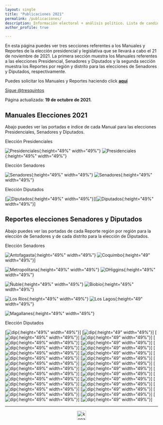 ```yaml
---
layout: single
title: "Publicaciones 2021"
permalink: /publicaciones/
description: Información electoral + análisis político. Lista de candidatos a senador y diputado.
author_profile: true

---
```


En esta página puedes ver tres secciones referentes a los Manuales y Reportes de la elección presidencial y legislativa que se llevará a cabo el 21 de noviembre de 2021. La primera sección muestra los Manuales referentes a las elecciones Presidencial, Senadores y Diputados y la segunda sección muestra los Reportes por región y distrito para las elecciones de Senadores y Diputados, respectivamente.

Puedes solicitar los Manuales y Reportes haciendo click [**aquí**](https://twitter.com/tresquintos)

<a href="https://twitter.com/tresquintos?ref_src=twsrc%5Etfw" class="twitter-follow-button" data-show-count="false">Sigue @tresquintos</a><script async src="https://platform.twitter.com/widgets.js" charset="utf-8"></script>

Página actualizada: **19 de octubre de 2021**.

## Manuales Elecciones 2021

Abajo puedes ver las portadas e índice de cada Manual para las elecciones Presidenciales, Senadores y Diputados.

Elección Presidenciales

![Presidenciales](/images/publicaciones/manualpresidencialportada.png){:height="49%" width="49%"} ![Presidenciales](/images/publicaciones/manualpresidencialindice.png){:height="49%" width="49%"}


Elección Senadores

![Senadores](/images/publicaciones/manualsenadoresportada.png){:height="49%" width="49%"} ![Senadores](/images/publicaciones/manualsenadoresindice.png){:height="49%" width="49%"}


Elección Diputados

[![Diputados](/images/publicaciones/manualdiputadosportada.png){:height="49%" width="49%"}][![Diputados](/images/publicaciones/manualdiputadosindice.png){:height="49%" width="49%"}]


## Reportes elecciones Senadores y Diputados

Abajo puedes ver las portadas de cada Reporte región por región para la elección de Senadores y de cada distrito para la elección de Diputados.

Elección Senadores

![Antofagasta](/images/publicaciones/antofagasta.png){:height="49%" width="49%"} ![Coquimbo](/images/publicaciones/coquimbo.png){:height="49" width="49%"}]

![Metropolitana](/images/publicaciones/metropolitana.png){:height="49%" width="49%"} ![OHiggins](/images/publicaciones/o´higgins.png){:height="49%" width="49%"}

![Ñuble](/images/publicaciones/ñuble.png){:height="49%" width="49%"} ![Biobio](/images/publicaciones/biobio.png){:height="49%" width="49%"}

![Los Ríos](/images/publicaciones/losrios.png){:height="49%" width="49%"} ![Los Lagos](/images/publicaciones/loslagos.png){:height="49" width="49%"}

![Magallanes](/images/publicaciones/magallanes.png){:height="49%" width="49%"}

Elección Diputados

[![dip](/images/publicaciones/distrito1.png){:height="49%" width="49%"}] [![dip](/images/publicaciones/distrito2.png){:height="49" width="49%"}]
[![dip](/images/publicaciones/distrito3.png){:height="49%" width="49%"}] [![dip](/images/publicaciones/distrito4.png){:height="49" width="49%"}]
[![dip](/images/publicaciones/distrito5.png){:height="49%" width="49%"}] [![dip](/images/publicaciones/distrito6.png){:height="49" width="49%"}]
[![dip](/images/publicaciones/distrito7.png){:height="49%" width="49%"}] [![dip](/images/publicaciones/distrito8.png){:height="49" width="49%"}]
[![dip](/images/publicaciones/distrito9.png){:height="49%" width="49%"}] [![dip](/images/publicaciones/distrito10.png){:height="49" width="49%"}]
[![dip](/images/publicaciones/distrito11.png){:height="49%" width="49%"}] [![dip](/images/publicaciones/distrito12.png){:height="49" width="49%"}]
[![dip](/images/publicaciones/distrito13.png){:height="49%" width="49%"}] [![dip](/images/publicaciones/distrito14.png){:height="49" width="49%"}]
[![dip](/images/publicaciones/distrito15.png){:height="49%" width="49%"}] [![dip](/images/publicaciones/distrito16.png){:height="49" width="49%"}]
[![dip](/images/publicaciones/distrito17.png){:height="49%" width="49%"}] [![dip](/images/publicaciones/distrito18.png){:height="49" width="49%"}]
[![dip](/images/publicaciones/distrito19.png){:height="49%" width="49%"}] [![dip](/images/publicaciones/distrito20.png){:height="49" width="49%"}]
[![dip](/images/publicaciones/distrito21.png){:height="49%" width="49%"}] [![dip](/images/publicaciones/distrito22.png){:height="49" width="49%"}]
[![dip](/images/publicaciones/distrito23.png){:height="49%" width="49%"}] [![dip](/images/publicaciones/distrito24.png){:height="49" width="49%"}]
[![dip](/images/publicaciones/distrito25.png){:height="49%" width="49%"}] [![dip](/images/publicaciones/distrito26.png){:height="49" width="49%"}]
[![dip](/images/publicaciones/distrito27.png){:height="49%" width="49%"}] [![dip](/images/publicaciones/distrito28.png){:height="49" width="49%"}]




---

<!-- NES -->
<style>
.aligncenter {
    text-align: center;
}
</style>
<p class="aligncenter">
    <img src="/images/nes.png" width="30" height="30" alt="konami" />
</p>


<!-- Popup -->
<script src="/sweetalerts2/dist/sweetalert2.all.min.js"></script>

<script type="text/javascript">

setTimeout(function(){Swal.fire({
  title: '¡Apoya a Tresquintos!',
  text: 'Ayúdanos a mantener el sitio activo e independiente',
  footer: '<a href="https://tresquintos.us15.list-manage.com/subscribe/post?u=3a6f5773bbbc78ea5a0003f67&id=8c164eff0f">Suscríbete al Newsletter Aquí</a>',
  imageUrl: '/images/pc.png',
  imageWidth: 80,
  imageHeight: 80,
  imageAlt: 'Custom image',
  timer: 45000,
  timerProgressBar: true,
  width: 500,
  showCloseButton: true,
  showDenyButton: true,
  showCancelButton: false,
  confirmButtonText: `Una Vez`,
  denyButtonText: `Mensual`,
  cancelButtonText: `No por ahora`,
  }).then((result) => {
  if (result.isConfirmed) {
    window.open("https://tresquintos.cl/donaciones/")
  } else if (result.isDenied) {
    window.open("https://tresquintos.cl/donaciones/")
  }
  })
  },15000);
</script>


<!-- Favicon -->
<link rel="apple-touch-icon" sizes="180x180" href="/apple-touch-icon.png">
<link rel="icon" type="image/png" sizes="32x32" href="/favicon-32x32.png">
<link rel="icon" type="image/png" sizes="16x16" href="/favicon-16x16.png">
<link rel="manifest" href="/site.webmanifest">
<link rel="mask-icon" href="/safari-pinned-tab.svg" color="#5bbad5">
<meta name="msapplication-TileColor" content="#b91d47">
<meta name="theme-color" content="#ffffff">
